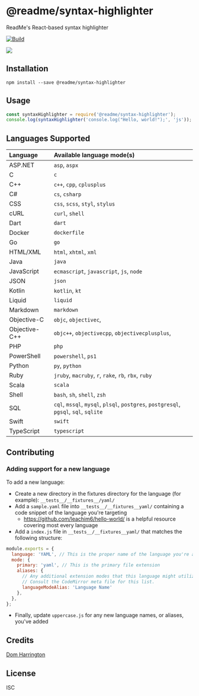# @readme/syntax-highlighter

ReadMe's React-based syntax highlighter

[![Build](https://github.com/readmeio/api-explorer/workflows/CI/badge.svg)](https://github.com/readmeio/api-explorer/tree/master/packages/syntax-highlighter)

[![](https://d3vv6lp55qjaqc.cloudfront.net/items/1M3C3j0I0s0j3T362344/Untitled-2.png)](https://readme.io)

## Installation

```
npm install --save @readme/syntax-highlighter
```

## Usage

```js
const syntaxHighlighter = require('@readme/syntax-highlighter');
console.log(syntaxHighlighter('console.log("Hello, world!");', 'js'));
```

## Languages Supported
| Language | Available language mode(s) |
| :--- | :--- |
| ASP.NET | `asp`, `aspx` |
| C | `c` |
| C++ | `c++`, `cpp`, `cplusplus` |
| C# | `cs`, `csharp` |
| CSS | `css`, `scss`, `styl`, `stylus` |
| cURL | `curl`, `shell` |
| Dart | `dart` |
| Docker | `dockerfile` |
| Go | `go` |
| HTML/XML | `html`, `xhtml`, `xml` |
| Java | `java` |
| JavaScript | `ecmascript`, `javascript`, `js`, `node` |
| JSON | `json` |
| Kotlin | `kotlin`, `kt` |
| Liquid | `liquid` |
| Markdown | `markdown` |
| Objective-C | `objc`, `objectivec`,  |
| Objective-C++ | `objc++`, `objectivecpp`, `objectivecplusplus`,  |
| PHP | `php` |
| PowerShell | `powershell`, `ps1` |
| Python | `py`, `python` |
| Ruby | `jruby`, `macruby`, `r`, `rake`, `rb`, `rbx`, `ruby` |
| Scala | `scala` |
| Shell | `bash`, `sh`, `shell`, `zsh` |
| SQL | `cql`, `mssql`, `mysql`, `plsql`, `postgres`, `postgresql`, `pgsql`, `sql`, `sqlite` |
| Swift | `swift` |
| TypeScript | `typescript` |

## Contributing
### Adding support for a new language

To add a new language:

* Create a new directory in the fixtures directory for the language (for example): `__tests__/__fixtures__/yaml/`
* Add a `sample.yaml` file into `__tests__/__fixtures__yaml/` containing a code snippet of the language you're targeting
    * https://github.com/leachim6/hello-world/ is a helpful resource covering most every language
* Add a `index.js` file in `__tests__/__fixtures__yaml/` that matches the following structure:

```js
module.exports = {
  language: 'YAML', // This is the proper name of the language you're adding.
  mode: {
    primary: 'yaml', // This is the primary file extension
    aliases: {
      // Any additional extension modes that this language might utilize or be known under (SQL variantes for example).
      // Consult the CodeMirror meta file for this list.
      languageModeAlias: 'Language Name'
    },
  },
};
```

* Finally, update `uppercase.js` for any new language names, or aliases, you've added

## Credits
[Dom Harrington](https://github.com/domharrington/)

## License

ISC
